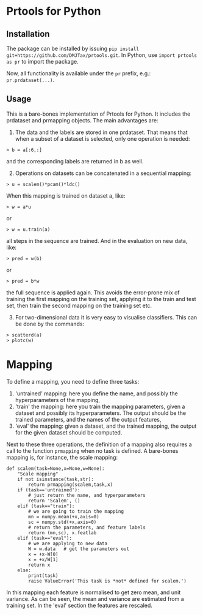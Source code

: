 Prtools for Python
==================

## Installation
The package can be installed by issuing `pip install git+https://github.com/DMJTax/prtools.git`. In Python, use `import prtools as pr` to import the package.

Now, all functionality is available under the `pr` prefix, e.g.: `pr.prdataset(...)`.

## Usage

This is a bare-bones implementation of Prtools for Python. It includes the
prdataset and prmapping objects. The main advantages are:
1. The data and the labels are stored in one prdataset. That means that when
a subset of a dataset is selected, only one operation is needed:
```
> b = a[:6,:]
```
and the corresponding labels are returned in b as well.

2. Operations on datasets can be concatenated in a sequential mapping:
```
> u = scalem()*pcam()*ldc()
```
When this mapping is trained on dataset a, like:
```
> w = a*u
```
or
```
> w = u.train(a)
```
all steps in the sequence are trained. And in the evaluation on new data, like:
```
> pred = w(b)
```
or
```
> pred = b*w
```
the full sequence is applied again. This avoids the error-prone mix of training
the first mapping on the training set, applying it to the train and test set,
then train the second mapping on the training set etc.

3. For two-dimensional data it is very easy to visualise classifiers. This can
be done by the commands:
```
> scatterd(a)
> plotc(w)
```

Mapping
=======

To define a mapping, you need to define three tasks:
1. 'untrained' mapping: here you define the name, and possibly the
   hyperparameters of the mapping,
2. 'train' the mapping: here you train the mapping parameters, given a
   dataset and possibly its hyperparameters. The output should be the
   trained parameters, and the names of the output features,
3. 'eval' the mapping: given a dataset, and the trained mapping, the
   output for the given dataset should be computed.

Next to these three operations, the definition of a mapping also
requires a call to the function `prmapping` when no task is defined.
A bare-bones mapping is, for instance, the scale mapping:

```
def scalem(task=None,x=None,w=None):
    "Scale mapping"
    if not isinstance(task,str):
        return prmapping(scalem,task,x)
    if (task=='untrained'):
        # just return the name, and hyperparameters
        return 'Scalem', ()
    elif (task=="train"):
        # we are going to train the mapping
        mn = numpy.mean(+x,axis=0)
        sc = numpy.std(+x,axis=0)
        # return the parameters, and feature labels
        return (mn,sc), x.featlab
    elif (task=="eval"):
        # we are applying to new data
        W = w.data   # get the parameters out
        x = +x-W[0]
        x = +x/W[1]
        return x
    else:
        print(task)
        raise ValueError('This task is *not* defined for scalem.')
```

In this mapping each feature is normalised to get zero mean, and unit
variance.  As can be seen, the mean and variance are estimated from a
training set. In the 'eval' section the features are rescaled.
